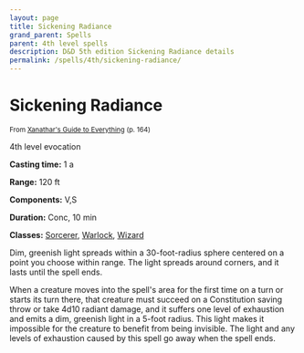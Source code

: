 ```yaml
---
layout: page
title: Sickening Radiance
grand_parent: Spells
parent: 4th level spells 
description: D&D 5th edition Sickening Radiance details
permalink: /spells/4th/sickening-radiance/
---
```


# Sickening Radiance

<small>From <a target="_blank" href="https://dnd.wizards.com/products/tabletop-games/rpg-products/xanathars-guide-everything">Xanathar's Guide to Everything</a> (p. 164)</small>

4th level evocation

**Casting time:** 1 a

**Range:** 120 ft

**Components:** V,S 

**Duration:** Conc, 10 min

**Classes:** [Sorcerer](/classes/sorcerer/), [Warlock](/classes/warlock/), [Wizard](/classes/wizard/)

Dim, greenish light spreads within a 30-foot-radius sphere centered on a point you choose within range. The light spreads around corners, and it lasts until the spell ends.

   When a creature moves into the spell's area for the first time on a turn or starts its turn there, that creature must succeed on a Constitution saving throw or take 4d10 radiant damage, and it suffers one level of exhaustion and emits a dim, greenish light in a 5-foot radius. This light makes it impossible for the creature to benefit from being invisible. The light and any levels of exhaustion caused by this spell go away when the spell ends.